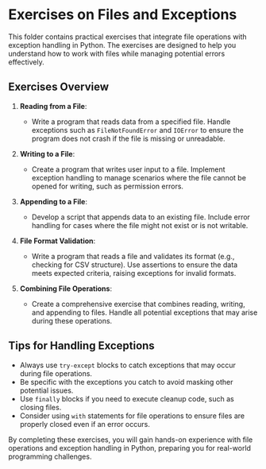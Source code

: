 # Exercises on Files and Exceptions

This folder contains practical exercises that integrate file operations with exception handling in Python. The exercises are designed to help you understand how to work with files while managing potential errors effectively.

## Exercises Overview

1. **Reading from a File**: 
   - Write a program that reads data from a specified file. Handle exceptions such as `FileNotFoundError` and `IOError` to ensure the program does not crash if the file is missing or unreadable.

2. **Writing to a File**: 
   - Create a program that writes user input to a file. Implement exception handling to manage scenarios where the file cannot be opened for writing, such as permission errors.

3. **Appending to a File**: 
   - Develop a script that appends data to an existing file. Include error handling for cases where the file might not exist or is not writable.

4. **File Format Validation**: 
   - Write a program that reads a file and validates its format (e.g., checking for CSV structure). Use assertions to ensure the data meets expected criteria, raising exceptions for invalid formats.

5. **Combining File Operations**: 
   - Create a comprehensive exercise that combines reading, writing, and appending to files. Handle all potential exceptions that may arise during these operations.

## Tips for Handling Exceptions

- Always use `try-except` blocks to catch exceptions that may occur during file operations.
- Be specific with the exceptions you catch to avoid masking other potential issues.
- Use `finally` blocks if you need to execute cleanup code, such as closing files.
- Consider using `with` statements for file operations to ensure files are properly closed even if an error occurs.

By completing these exercises, you will gain hands-on experience with file operations and exception handling in Python, preparing you for real-world programming challenges.